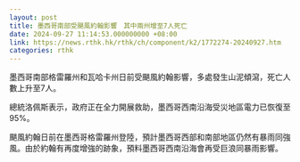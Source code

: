 ```yaml
---
layout: post
title: 墨西哥南部受颶風約翰影響　其中兩州增至7人死亡
date: 2024-09-27 11:14:53.000000000 +08:00
link: https://news.rthk.hk/rthk/ch/component/k2/1772274-20240927.htm
categories: rthk
---
```


墨西哥南部格雷羅州和瓦哈卡州日前受颶風約翰影響，多處發生山泥傾瀉，死亡人數上升至7人。

總統洛佩斯表示，政府正在全力開展救助，墨西哥西南沿海受災地區電力已恢復至95%。

颶風約翰日前在墨西哥格雷羅州登陸，預計墨西哥西部和南部地區仍然有暴雨同強風。由於約翰有再度增強的跡象，預料墨西哥西南沿海會再受巨浪同暴雨影響。

